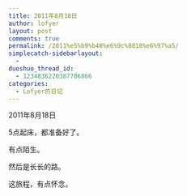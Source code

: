```yaml
---
title: 2011年8月18日
author: lofyer
layout: post
comments: true
permalink: /2011%e5%b9%b48%e6%9c%8818%e6%97%a5/
simplecatch-sidebarlayout:
  - 
duoshuo_thread_id:
  - 1234836220387786866
categories:
  - Lofyer的日记
---
```

2011年8月18日

5点起床，都准备好了。

有点陌生。

然后是长长的路。

这旅程，有点怀念。

&nbsp;